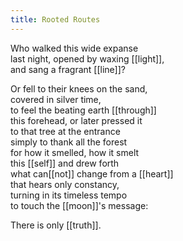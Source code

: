 ```yaml
---
title: Rooted Routes
---
```


Who walked this wide expanse  
last night, opened by waxing [[light]],  
and sang a fragrant [[line]]?  
  
Or fell to their knees on the sand,  
covered in silver time,  
to feel the beating earth [[through]]  
this forehead, or later pressed it  
to that tree at the entrance  
simply to thank all the forest  
for how it smelled, how it smelt  
this [[self]] and drew forth  
what can[[not]] change from a [[heart]]  
that hears only constancy,  
turning in its timeless tempo  
to touch the [[moon]]'s message:  
  
There is only [[truth]].   
